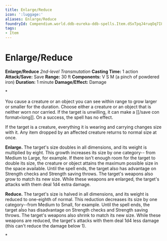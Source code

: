 ```yaml
---
title: Enlarge/Reduce
icon: ':luggage:'
aliases: Enlarge/Reduce
foundryId: Compendium.world.ddb-eureka-ddb-spells.Item.dSxTpqJ4ruqOq7I8
tags:
- Item
---
```


# Enlarge/Reduce

**Enlarge/Reduce**
_2nd-level Transmutation_
**Casting Time:** 1 action
**Attack/Save:** Save
**Range:** 30 ft
**Components:** V S M (a pinch of powdered iron)
**Duration:** 1 minute
**Damage/Effect:** Damage

*<p>You cause a creature or an object you can see within range to grow larger or smaller for the duration. Choose either a creature or an object that is neither worn nor carried. If the target is unwilling, it can make a [[/save con format=long]]. On a success, the spell has no effect.

If the target is a creature, everything it is wearing and carrying changes size with it. Any item dropped by an affected creature returns to normal size at once.

**Enlarge.** The target's size doubles in all dimensions, and its weight is multiplied by eight. This growth increases its size by one category-- from Medium to Large, for example. If there isn't enough room for the target to double its size, the creature or object attains the maximum possible size in the space available. Until the spell ends, the target also has advantage on Strength checks and Strength saving throws. The target's weapons also grow to match its new size. While these weapons are enlarged, the target's attacks with them deal 1d4 extra damage.

**Reduce.** The target's size is halved in all dimensions, and its weight is reduced to one-eighth of normal. This reduction decreases its size by one category--from Medium to Small, for example. Until the spell ends, the target also has disadvantage on Strength checks and Strength saving throws. The target's weapons also shrink to match its new size. While these weapons are reduced, the target's attacks with them deal 1d4 less damage (this can't reduce the damage below 1).</p>*